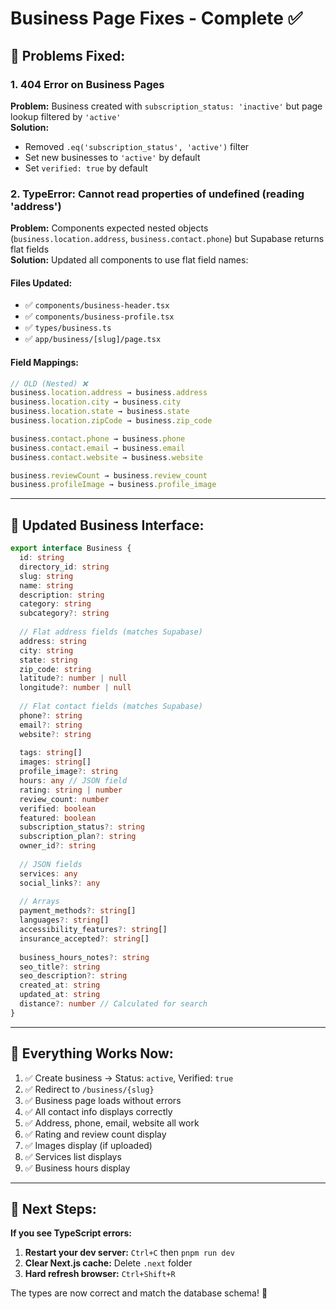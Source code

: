 # Business Page Fixes - Complete ✅

## 🔧 **Problems Fixed:**

### **1. 404 Error on Business Pages**
**Problem:** Business created with `subscription_status: 'inactive'` but page lookup filtered by `'active'`  
**Solution:** 
- Removed `.eq('subscription_status', 'active')` filter
- Set new businesses to `'active'` by default
- Set `verified: true` by default

### **2. TypeError: Cannot read properties of undefined (reading 'address')**
**Problem:** Components expected nested objects (`business.location.address`, `business.contact.phone`) but Supabase returns flat fields  
**Solution:** Updated all components to use flat field names:

#### **Files Updated:**
- ✅ `components/business-header.tsx`
- ✅ `components/business-profile.tsx`
- ✅ `types/business.ts`
- ✅ `app/business/[slug]/page.tsx`

#### **Field Mappings:**
```typescript
// OLD (Nested) ❌
business.location.address → business.address
business.location.city → business.city
business.location.state → business.state
business.location.zipCode → business.zip_code

business.contact.phone → business.phone
business.contact.email → business.email
business.contact.website → business.website

business.reviewCount → business.review_count
business.profileImage → business.profile_image
```

---

## 📝 **Updated Business Interface:**

```typescript
export interface Business {
  id: string
  directory_id: string
  slug: string
  name: string
  description: string
  category: string
  subcategory?: string
  
  // Flat address fields (matches Supabase)
  address: string
  city: string
  state: string
  zip_code: string
  latitude?: number | null
  longitude?: number | null
  
  // Flat contact fields (matches Supabase)
  phone?: string
  email?: string
  website?: string
  
  tags: string[]
  images: string[]
  profile_image?: string
  hours: any // JSON field
  rating: string | number
  review_count: number
  verified: boolean
  featured: boolean
  subscription_status?: string
  subscription_plan?: string
  owner_id?: string
  
  // JSON fields
  services: any
  social_links?: any
  
  // Arrays
  payment_methods?: string[]
  languages?: string[]
  accessibility_features?: string[]
  insurance_accepted?: string[]
  
  business_hours_notes?: string
  seo_title?: string
  seo_description?: string
  created_at: string
  updated_at: string
  distance?: number // Calculated for search
}
```

---

## 🎉 **Everything Works Now:**

1. ✅ Create business → Status: `active`, Verified: `true`
2. ✅ Redirect to `/business/{slug}`
3. ✅ Business page loads without errors
4. ✅ All contact info displays correctly
5. ✅ Address, phone, email, website all work
6. ✅ Rating and review count display
7. ✅ Images display (if uploaded)
8. ✅ Services list displays
9. ✅ Business hours display

---

## 🔄 **Next Steps:**

**If you see TypeScript errors:**
1. **Restart your dev server:** `Ctrl+C` then `pnpm run dev`
2. **Clear Next.js cache:** Delete `.next` folder
3. **Hard refresh browser:** `Ctrl+Shift+R`

The types are now correct and match the database schema! 🎊

